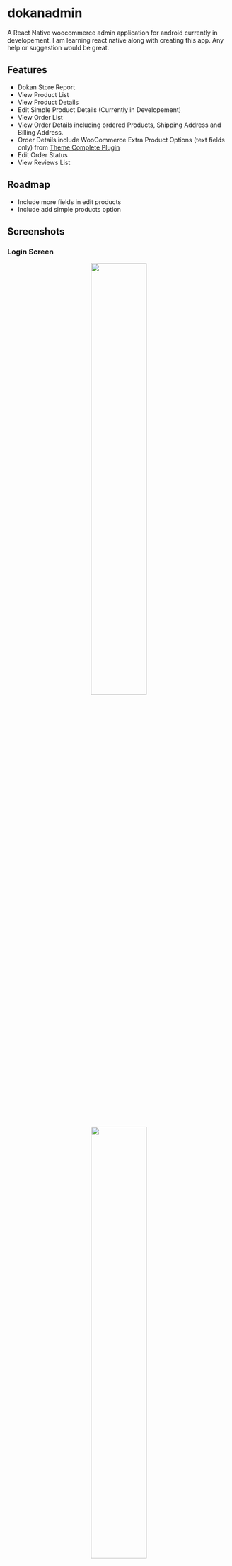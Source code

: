 # dokanadmin
A React Native woocommerce admin application for android currently in developement. I am learning react native along with creating this app. Any help or suggestion would be great.

## Features
- Dokan Store Report
- View Product List
- View Product Details
- Edit Simple Product Details (Currently in Developement)
- View Order List
- View Order Details including ordered Products, Shipping Address and Billing Address.
- Order Details include WooCommerce Extra Product Options (text fields only) from [Theme Complete Plugin](https://codecanyon.net/item/woocommerce-extra-product-options/7908619)
- Edit Order Status
- View Reviews List

## Roadmap
- Include more fields in edit products
- Include add simple products option

## Screenshots
### **Login Screen**
<p align="center">
<img src="/screenshots/login.png"  width="50%" height="50%" />
<img src="/screenshots/products-list.png"  width="50%" height="50%" />
<img src="/screenshots/product-details.png"  width="50%" height="50%" />
<img src="/screenshots/edit-product.png"  width="50%" height="50%" />
<img src="/screenshots/orders-list.png"  width="50%" height="50%" />
<img src="/screenshots/order-details.png"  width="50%" height="50%" />
<img src="/screenshots/edit-order.png"  width="50%" height="50%" />
<img src="/screenshots/logout.png"  width="50%" height="50%" />
</p>
